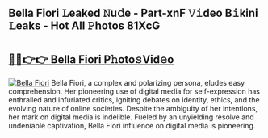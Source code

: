 ## Bella Fiori 𝙻eaked 𝙽u𝚍e - Part-xnF 𝚅𝚒deo B𝚒kini 𝙻eaks - Hot All 𝙿hotos 81XcG

# <h2><a href="http://ld44igc.urlbe.top/?page=Bella+Fiori">🔗🔗👉👉 Bella Fiori P𝚑oto𝚜Vid𝚎o</a></h2>

[![Bella Fiori](https://i.imgur.com/eBuTRDB.gif)](http://ld44igc.urlbe.top/?page=Bella+Fiori)
Bella Fiori, a complex and polarizing persona, eludes easy comprehension. Her pioneering use of digital media for self-expression has enthralled and infuriated critics, igniting debates on identity, ethics, and the evolving nature of online societies. Despite the ambiguity of her intentions, her mark on digital media is indelible. Fueled by an unyielding resolve and undeniable captivation, Bella Fiori influence on digital media is pioneering.
